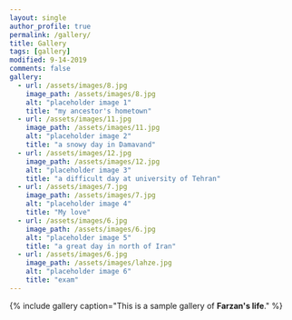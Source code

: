 ```yaml
---
layout: single
author_profile: true
permalink: /gallery/
title: Gallery
tags: [gallery]
modified: 9-14-2019
comments: false
gallery:
  - url: /assets/images/8.jpg
    image_path: /assets/images/8.jpg
    alt: "placeholder image 1"
    title: "my ancestor's hometown"
  - url: /assets/images/11.jpg
    image_path: /assets/images/11.jpg
    alt: "placeholder image 2"
    title: "a snowy day in Damavand"
  - url: /assets/images/12.jpg
    image_path: /assets/images/12.jpg
    alt: "placeholder image 3"
    title: "a difficult day at university of Tehran"  
  - url: /assets/images/7.jpg
    image_path: /assets/images/7.jpg
    alt: "placeholder image 4"
    title: "My love"
  - url: /assets/images/6.jpg
    image_path: /assets/images/6.jpg
    alt: "placeholder image 5"
    title: "a great day in north of Iran"   
  - url: /assets/images/6.jpg
    image_path: /assets/images/lahze.jpg
    alt: "placeholder image 6"
    title: "exam"    
---
```


<!-- {% include gallery caption="This is a sample gallery with **Markdown support**." %} -->
{% include gallery caption="This is a sample gallery of **Farzan's life**." %}
